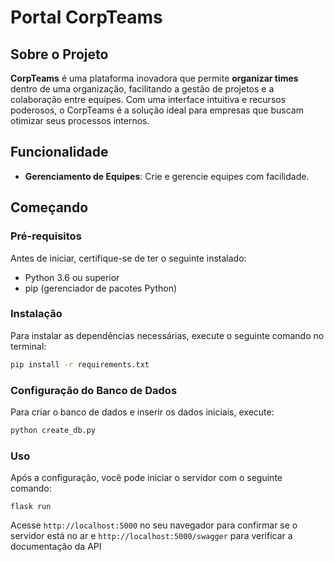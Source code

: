 # Portal CorpTeams

## Sobre o Projeto
**CorpTeams** é uma plataforma inovadora que permite **organizar times** dentro de uma organização, facilitando a gestão de projetos e a colaboração entre equipes. Com uma interface intuitiva e recursos poderosos, o CorpTeams é a solução ideal para empresas que buscam otimizar seus processos internos.

## Funcionalidade
- **Gerenciamento de Equipes**: Crie e gerencie equipes com facilidade.

## Começando

### Pré-requisitos
Antes de iniciar, certifique-se de ter o seguinte instalado:
- Python 3.6 ou superior
- pip (gerenciador de pacotes Python)

### Instalação
Para instalar as dependências necessárias, execute o seguinte comando no terminal:

```bash
pip install -r requirements.txt
```

### Configuração do Banco de Dados
Para criar o banco de dados e inserir os dados iniciais, execute:

```bash
python create_db.py
```

### Uso
Após a configuração, você pode iniciar o servidor com o seguinte comando:

```
flask run
```

Acesse `http://localhost:5000` no seu navegador para confirmar se o servidor está no ar e
`http://localhost:5000/swagger` para verificar a documentação da API


